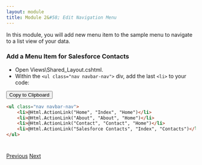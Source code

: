 ```yaml
---
layout: module
title: Module 2&#58; Edit Navigation Menu
---
```


In this module, you will add new menu item to the sample menu to navigate to a list view of your data.

### Add a Menu Item for Salesforce Contacts

- Open Views\Shared\_Layout.cshtml.
- Within the ```<ul class="nav navbar-nav">``` div, add the last ```<li>``` to your code:

<button id="click2copy" data-clipboard-target="clipdata" data-text-type="html">Copy to Clipboard</button>

```html
<ul class="nav navbar-nav">
    <li>@Html.ActionLink("Home", "Index", "Home")</li>
    <li>@Html.ActionLink("About", "About", "Home")</li>
    <li>@Html.ActionLink("Contact", "Contact", "Home")</li>
    <li>@Html.ActionLink("Salesforce Contacts", "Index", "Contacts")</li> 
</ul>
```



<div style="display: none;" id="clipdata">
<ul class="nav navbar-nav">
    <li>@Html.ActionLink("Home", "Index", "Home")</li>
    <li>@Html.ActionLink("About", "About", "Home")</li>
    <li>@Html.ActionLink("Contact", "Contact", "Home")</li>
    <li>@Html.ActionLink("Salesforce Contacts", "Index", "Contacts")</li> 
</ul>
</div>


<div class="row" style="margin-top:40px;">
<div class="col-sm-12">
<a href="mvc_controller.html" class="btn btn-default"><i class="glyphicon glyphicon-chevron-left"></i> Previous</a>
<a href="index-list-view.html" class="btn btn-default pull-right">Next <i class="glyphicon glyphicon-chevron-right"></i></a>
</div>
</div>
